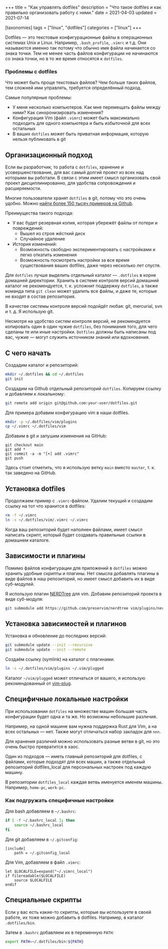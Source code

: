 +++
title = "Как управлять dotfiles"
description = "Что такое dotfiles и как правильно организовать работу с ними."
date = 2021-04-03
updated = 2021-07-14

[taxonomies]
tags = ["linux", "dotfiles"]
categories = ["linux"]
+++

Dotfiles — это текстовые конфигурационные файлы в операционных системах Unix и Linux. 
Например, `.bash_profile`, `.vimrc` и т.д. Они называются именно так потому что обычно имя файла начинается со знака точки.
Тем не менее часть файлов конфигурации не начинаются со знака точки, но в то же время относятся к `dotfiles`.

### Проблемы с dotfiles

Что может быть проще текстовых файлов?
Чем больше таких файлов, тем сложней ими управлять, требуется определённый подход.

Самые популярные проблемы:

- У меня несколько компьютеров. Как мне перемещать файлы между ними? Как синхронизировать изменения?
- Конфигурация Vim (файл `.vimrc`) может быть максимально подходить для одного компьютера и быть избыточной для всех остальных
- В ваших `dotfiles` может быть приватная информация, которую нельзя публиковать в git

## Организационный подход
Если вы разработчик, то работа с `dotfiles`, хранение и усовершенствование, для вас самый долгий проект из всех над которыми вы работали. 
В связи с этим имеет смысл организовать свой проект дисциплинированно, для удобства сопровождения и расширяемости.

Многие пользователи хранят `dotfiles` в git, потому что это очень удобно.
Можно [найти более 150 тысяч примеров на Github](https://github.com/search?q=dotfiles).

Преимущества такого подхода:

- У вас будет резервная копия, которая убережёт файлы от потери и повреждений:
    - Вышел из строя жёсткий диск
    - Случайное удаление
- История изменений:
    - Возможность свободно экспериментировать с настройками и легко откатить изменения
    - Возможность посмотреть настройки за все время существования ваших dotfiles, даже через несколько лет спустя.

Для `dotfiles` лучше выделить отдельный каталог — `.dotfiles` в корне домашней директории. 
Хранить в системе контроля версий домашний каталог не рекомендуется, т. к. усложнит поддержку `dotfiles`, 
а также команда типа `git clean` может удалить все файлы, и даже те, которые не входят в состав репозитория.

В качестве системы контроля версий подойдёт любая: git, mercurial, svn и т. д. Я использую git.

Несмотря на удобство систем контроля версий, не рекомендуется копировать один в один чужие `dotfiles`, 
без понимания того, для чего сделаны те или иные настройки. 
`Dotfiles` должны быть написаны под вас, чужие — могут служить источником знаний или вдохновения.

## С чего начать

Создадим каталог и репозиторий:

```bash
mkdir ~/.dotfiles && cd ~/.dotfiles
git init
```

Создадим на Github отдельный репозиторий `dotfiles`. Копируем ссылку и добавляем к локальному:

```bash
git remote add origin git@github.com:your-user/dotfiles.git
```

Для примера добавим конфигурацию vim в наши dotfiles.

```bash
mkdir -p ~/.dotfiles/vim/plugins
cp ~/.vimrc ~/.dotfiles/vim
```

Добавим в git и запушим изменения на GitHub:

```
git checkout main
git add *
git commit -a -m "[+] add .vimrc"
git push
```

Здесь стоит отметить, что я использую ветку `main` вместо `master`, т. к. так заведено на GitHub.

## Установка dotfiles
Продолжаем пример с `.vimrc`-файлом. Удалим текущий и создадим ссылку на тот что хранится в dotfiles:

```bash
rm -f ~/.vimrc
ln -s ~/.dotfiles/vim/.vimrc ~/.vimrc
```

Когда ваш репозиторий будет наполнен файлами, имеет смысл написать скрипт, который будет создавать правильные ссылки в домашнем каталоге.

## Зависимости и плагины
Помимо файлов конфигурации для приложений в `dotfiles` можно хранить удобные скрипты и плагины. Нет смысла добавлять плагины в виде файлов в наш репозиторий, но имеет смысл добавить их в виде суб-модулей.

Я использую плагин [NERDTree](https://github.com/preservim/nerdtree) для vim. Добавим репозиторий проекта в виде суб-модуля:

```bash
git submodule add https://github.com/preservim/nerdtree vim/plugins/nerdtree
```

## Установка зависимостей и плагинов

Установка и обновление до последних версий:
```bash
git submodule update --init --recursive
git submodule update --init --remote
```

Создаём ссылку (symlink) на каталог с плагинами:

```bash
ln -s ~/.dotfiles/vim/plugins ~/.vim/plugged
```

Каталог `~/vim/plugged` может отличаться от вашего, я использую рекомендованный от [vim-plug](https://github.com/junegunn/vim-plug).

## Специфичные локальные настройки
При использовании `dotfiles` на множестве машин большая часть конфигурации будет одна и та же. Но возможны небольшие различия.

Например, на одной машине вам нужна поддержка Rust для Vim, а на всех остальных — нет. Также могут отличаться набор закладок для `nnn`.

Для хранения различий можно использовать разные ветви в git, но это очень быстро превратится в хаос.

Один из подходов — иметь главный репозиторий для dotfiles, с файлами, которые подходят для всех машин, а также отдельный репозиторий dotfiles_local для персональных настроек под каждую машину.

В репозитории `dotfiles_local` каждая ветвь именуется именем машины. Например, `home-pc`, `work-pc`.

### Как подгружать специфичные настройки

Для bash добавляем в `~/.bashrc`:
```bash
if [ -f ~/.bashrc_local ]; then
    source ~/.bashrc_local
fi
```

Для git добавляем в `~/.gitconfig`:
```
[include]
	path = ~/.gitconfig_local
```

Для Vim, добавляем в файл `.vimrc`:
```vim
let $LOCALFILE=expand("~/.vimrc_local")
if filereadable($LOCALFILE)
    source $LOCALFILE
endif
```

## Специальные скрипты
Если у вас есть какие-то скрипты, которые вы используете в своей работе, их тоже можно добавить в dotfiles. Например, в каталог `.dotfiles/bin`.

Затем в `.bashrc` добавляем их в переменную `PATH`:
```bash
export PATH=~/.dotfiles/bin:${PATH}
```
